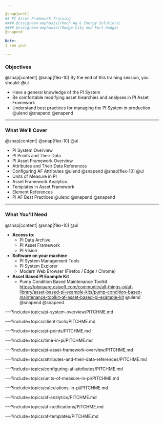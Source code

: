 ```yaml
---

@snap[west]
## PI Asset Framework Training
#### @css[green-emphasis](Koch Ag & Energy Solutions)
#### @css[green-emphasis](Dodge City and Fort Dodge)
@snapend

Note: 
I see you!

---
```


### Objectives
@snap[content]
@snap[flex-10]
By the end of this training session, you should:
@ul[](false)
- Have a general knowledge of the PI System 
- Be comfortable modifying asset hiearchies and analyses in PI Asset Framework
- Understand best practices for managing the PI System in production
@ulend
@snapend
@snapend
---

### What We'll Cover

@snap[content]
@snap[flex-10]
@ul[](false)
- PI System Overview
- PI Points and Their Data
- PI Asset Framework Overview
- Attributes and Their Data References
- Configuring AF Attributes
@ulend
@snapend
@snap[flex-10]
@ul[](false)
- Units of Measure in PI
- Asset Framework Analytics
- Templates in Asset Framework
- Element References
- PI AF Best Practices
@ulend
@snapend
@snapend

---

### What You'll Need
@snap[content]
@snap[flex-10]
@ul[](false)
- **Access to:**
    - PI Data Archive
    - PI Asset Framework
    - PI Vision
- **Software on your machine**
    - PI System Management Tools
    - PI System Explorer
    - Modern Web Browser (Firefox / Edge / Chrome)
- **Asset Based PI Example Kit**
    - Pump Condition Based Maintenance Toolkit<br>https://pisquare.osisoft.com/community/all-things-pi/af-library/asset-based-pi-example-kits/pump-condition-based-maintenance-toolkit-af-asset-based-pi-example-kit 
@ulend
@snapend
@snapend

---?include=topics/pi-system-overview/PITCHME.md

---?include=topics/client-tools/PITCHME.md

---?include=topics/pi-points/PITCHME.md

---?include=topics/time-in-pi/PITCHME.md

---?include=topics/pi-asset-framework-overview/PITCHME.md

---?include=topics/attributes-and-their-data-references/PITCHME.md

---?include=topics/configuring-af-attributes/PITCHME.md

---?include=topics/units-of-measure-in-pi/PITCHME.md

---?include=topics/calculations-in-pi/PITCHME.md

---?include=topics/af-analytics/PITCHME.md

---?include=topics/af-notifications/PITCHME.md

---?include=topics/af-templates/PITCHME.md
